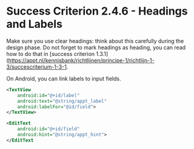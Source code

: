 # Success Criterion 2.4.6 - Headings and Labels

Make sure you use clear headings: think about this carefully during the design phase. Do not forget to mark headings as heading, you can read how to do that in [success criterion 1.3.1](https://appt.nl/kennisbank/richtlijnen/principe-1/richtlijn-1-3/succescriterium-1-3-1.

On Android, you can link labels to input fields.

```xml
<TextView
    android:id="@+id/label"
    android:text="@string/appt_label"
    android:labelFor="@id/field">
</TextView>

<EditText
    android:id="@+id/field"
    android:hint="@string/appt_hint">
</EditText
```
